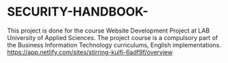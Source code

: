 # SECURITY-HANDBOOK-
This project is done for the course Website Development Project at LAB University of Applied Sciences. The project course is a compulsory part of the Business Information Technology curriculums, English implementations.  
https://app.netlify.com/sites/stirring-kulfi-6adf9f/overview 
